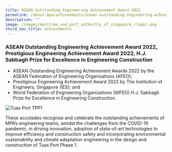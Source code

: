 ```yaml
---
title: ASEAN Outstanding Engineering Achievement Award 2022
permalink: /about-mpa/achievements/asean-outstanding-engineering-achievement-award-2022/
description: ""
image: /images/maritime_and_port_authority_of_singapore_(logo).png
third_nav_title: Achievements
---
```

### ASEAN Outstanding Engineering Achievement Award 2022, Prestigious Engineering Achievement Award 2022, H.J. Sabbagh Prize for Excellence in Engineering Construction

*   ASEAN Outstanding Engineering Achievement Awards 2022 by the ASEAN Federation of Engineering Organisations (AFEO);
*   Prestigious Engineering Achievement Award 2022 by The Institution of Engineers, Singapore (IES); and
*   World Federation of Engineering Organizations (WFEO) H.J. Sabbagh Prize for Excellence in Engineering Construction.

![Tuas Port TPP1](https://www.mpa.gov.sg/images/mpalibraries/mpa-library/media-centre/awards/tuas-port-tpp1.jpg?sfvrsn=b13045d3_1&MaxWidth=1100&MaxHeight=450&ScaleUp=false&Quality=High&Method=ResizeFitToAreaArguments&Signature=FE630E320D901AC5255009426C02C6C3C20BE552 "Tuas Port TPP1")

These accolades recognise and celebrate the outstanding achievements of MPA’s engineering teams, amidst the challenges from the COVID-19 pandemic, in driving innovation, adoption of state-of-art technologies to improve efficiency and construction safety and incorporating environmental sustainability and climate adaptation engineering in the design and construction of Tuas Port Phase 1.